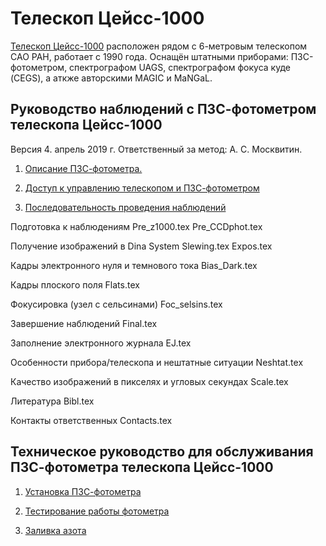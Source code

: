 # Телескоп Цейсс-1000

[Телескоп Цейсс-1000](https://www.sao.ru/Doc-k8/Telescopes/small/descrip.html) расположен рядом с 6-метровым телескопом САО РАН, работает с 1990 года.
Оснащён штатными приборами: ПЗС-фотометром, спектрографом UAGS, спектрографом фокуса куде (CEGS), а аткже авторскими MAGIC и MaNGaL.

## Руководство наблюдений с ПЗС-фотометром телескопа Цейсс-1000

Версия 4. апрель 2019 г. Ответственный за метод: А. С. Москвитин.

1. [Описание ПЗС-фотометра.](CCDphot_v4.md)

2. [Доступ к управлению телескопом и ПЗС-фотометром](Access.md)

3. [Последовательность проведения наблюдений](Sequence.md)

Подготовка к наблюдениям Pre_z1000.tex Pre_CCDphot.tex

Получение изображений в Dina System Slewing.tex Expos.tex

Кадры электронного нуля и темнового тока Bias_Dark.tex

Кадры плоского поля Flats.tex

Фокусировка (узел с сельсинами) Foc_selsins.tex

Завершение наблюдений Final.tex

Заполнение электронного журнала EJ.tex

Особенности прибора/телескопа и нештатные ситуации Neshtat.tex

Качество изображений в пикселях и угловых секундах Scale.tex

Литература Bibl.tex

Контакты ответственных Contacts.tex

## Техническое руководство для обслуживания ПЗС-фотометра телескопа Цейсс-1000

1. [Установка ПЗС-фотометра](Setupv3.md)

2. [Тестирование работы фотометра](TestCCDphot.md)

3. [Заливка азота](Azot.md)
